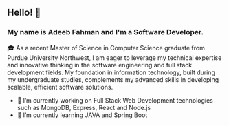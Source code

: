 ## Hello! 👋

### My name is Adeeb Fahman and I'm a Software Developer.

🎓 As a recent Master of Science in Computer Science graduate from Purdue University Northwest, I am eager to leverage my technical expertise and innovative thinking in the software engineering and full stack development fields. My foundation in information technology, built during my undergraduate studies, complements my advanced skills in developing scalable, efficient software solutions.
- 🔭 I’m currently working on Full Stack Web Development technologies such as MongoDB, Express, React and Node.js
- 🌱 I’m currently learning JAVA and Spring Boot
